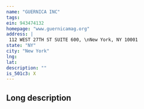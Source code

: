 ```yaml
---
name: "GUERNICA INC"
tags:
ein: 943474132
homepage: "www.guernicamag.org"
address: |
 112 WEST 27TH ST SUITE 600, \nNew York, NY 10001
state: "NY"
city: "New York"
lng: 
lat: 
description: ""
is_501c3: X
---
```


## Long description


